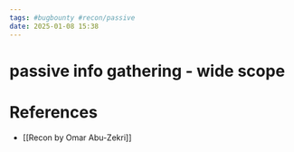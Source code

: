 ```yaml
---
tags: #bugbounty #recon/passive 
date: 2025-01-08 15:38
---
```

# passive info gathering - wide scope


# References
- [[Recon by Omar Abu-Zekri]]
